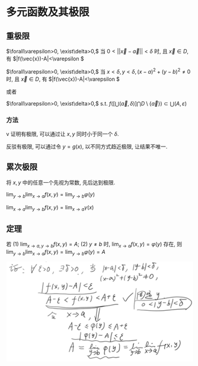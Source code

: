 # 多元函数及其极限

## 重极限

$\forall\varepsilon>0, \exist\delta>0,$ 当 $0<||\vec{x}-\vec{a}||<\delta$ 时, 且 $\vec{x}\in D$, 有 $|f(\vec{x})-A|<\varepsilon $

$\forall\varepsilon>0, \exist\delta>0,$ 当 $x<\delta, y<\delta, (x-a)^2+(y-b)^2\neq 0$ 时, 且 $\vec{x}\in D$, 有 $|f(\vec{x})-A|<\varepsilon $

或者

$\forall\varepsilon>0, \exist\delta>0,$ s.t. $f([\bigcup(\vec{a}, \delta)]\bigcap D \setminus\{\vec{a}\})\subset \bigcup(A,\varepsilon)$


### 方法
v
证明有极限, 可以通过让 $x, y$ 同时小于同一个 $\delta$.

反驳有极限, 可以通过令 $y=g(x)$, 以不同方式趋近极限, 让结果不唯一.


## 累次极限

将 $x, y$ 中的任意一个先视为常数, 先后达到极限.

$\displaystyle\lim_{y\to b}\lim_{x\to a}f(x,y)=\lim_{y\to b}\varphi(y)$

$\displaystyle\lim_{x\to a}\lim_{y\to b}f(x,y)=\lim_{x\to a}\gamma(x)$


## 定理

若 (1) $\displaystyle\lim_{x\to a,y\to b}f(x,y)=A$; (2) $y\neq b$ 时, $\displaystyle\lim_{x\to a}f(x,y)=\varphi(y)$ 存在, 
则 $\displaystyle\lim_{y\to b}\lim_{x\to a}f(x,y)=\lim_{y\to b}\varphi(y)=A$

![](2021-03-09-09-16-22.png)

